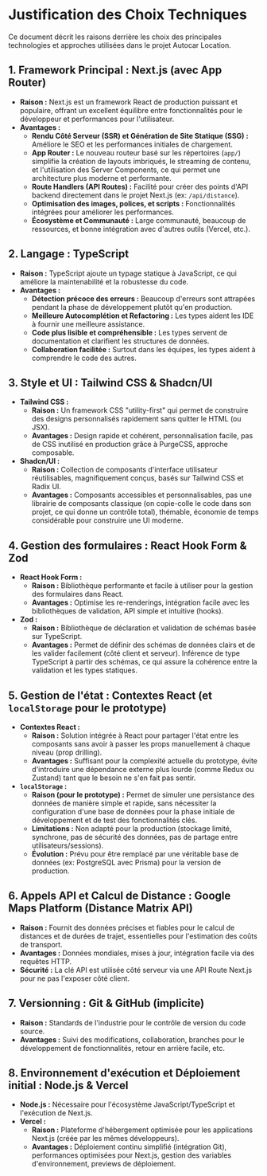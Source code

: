 # Justification des Choix Techniques

Ce document décrit les raisons derrière les choix des principales technologies et approches utilisées dans le projet Autocar Location.

## 1. Framework Principal : Next.js (avec App Router)

- **Raison :** Next.js est un framework React de production puissant et populaire, offrant un excellent équilibre entre fonctionnalités pour le développeur et performances pour l'utilisateur.
- **Avantages :**
  - **Rendu Côté Serveur (SSR) et Génération de Site Statique (SSG) :** Améliore le SEO et les performances initiales de chargement.
  - **App Router :** Le nouveau routeur basé sur les répertoires (`app/`) simplifie la création de layouts imbriqués, le streaming de contenu, et l'utilisation des Server Components, ce qui permet une architecture plus moderne et performante.
  - **Route Handlers (API Routes) :** Facilité pour créer des points d'API backend directement dans le projet Next.js (ex: `/api/distance`).
  - **Optimisation des images, polices, et scripts :** Fonctionnalités intégrées pour améliorer les performances.
  - **Écosystème et Communauté :** Large communauté, beaucoup de ressources, et bonne intégration avec d'autres outils (Vercel, etc.).

## 2. Langage : TypeScript

- **Raison :** TypeScript ajoute un typage statique à JavaScript, ce qui améliore la maintenabilité et la robustesse du code.
- **Avantages :**
  - **Détection précoce des erreurs :** Beaucoup d'erreurs sont attrapées pendant la phase de développement plutôt qu'en production.
  - **Meilleure Autocomplétion et Refactoring :** Les types aident les IDE à fournir une meilleure assistance.
  - **Code plus lisible et compréhensible :** Les types servent de documentation et clarifient les structures de données.
  - **Collaboration facilitée :** Surtout dans les équipes, les types aident à comprendre le code des autres.

## 3. Style et UI : Tailwind CSS & Shadcn/UI

- **Tailwind CSS :**
  - **Raison :** Un framework CSS "utility-first" qui permet de construire des designs personnalisés rapidement sans quitter le HTML (ou JSX).
  - **Avantages :** Design rapide et cohérent, personnalisation facile, pas de CSS inutilisé en production grâce à PurgeCSS, approche composable.
- **Shadcn/UI :**
  - **Raison :** Collection de composants d'interface utilisateur réutilisables, magnifiquement conçus, basés sur Tailwind CSS et Radix UI.
  - **Avantages :** Composants accessibles et personnalisables, pas une librairie de composants classique (on copie-colle le code dans son projet, ce qui donne un contrôle total), thémable, économie de temps considérable pour construire une UI moderne.

## 4. Gestion des formulaires : React Hook Form & Zod

- **React Hook Form :**
  - **Raison :** Bibliothèque performante et facile à utiliser pour la gestion des formulaires dans React.
  - **Avantages :** Optimise les re-renderings, intégration facile avec les bibliothèques de validation, API simple et intuitive (hooks).
- **Zod :**
  - **Raison :** Bibliothèque de déclaration et validation de schémas basée sur TypeScript.
  - **Avantages :** Permet de définir des schémas de données clairs et de les valider facilement (côté client et serveur). Inférence de type TypeScript à partir des schémas, ce qui assure la cohérence entre la validation et les types statiques.

## 5. Gestion de l'état : Contextes React (et `localStorage` pour le prototype)

- **Contextes React :**
  - **Raison :** Solution intégrée à React pour partager l'état entre les composants sans avoir à passer les props manuellement à chaque niveau (prop drilling).
  - **Avantages :** Suffisant pour la complexité actuelle du prototype, évite d'introduire une dépendance externe plus lourde (comme Redux ou Zustand) tant que le besoin ne s'en fait pas sentir.
- **`localStorage` :**
  - **Raison (pour le prototype) :** Permet de simuler une persistance des données de manière simple et rapide, sans nécessiter la configuration d'une base de données pour la phase initiale de développement et de test des fonctionnalités clés.
  - **Limitations :** Non adapté pour la production (stockage limité, synchrone, pas de sécurité des données, pas de partage entre utilisateurs/sessions).
  - **Évolution :** Prévu pour être remplacé par une véritable base de données (ex: PostgreSQL avec Prisma) pour la version de production.

## 6. Appels API et Calcul de Distance : Google Maps Platform (Distance Matrix API)

- **Raison :** Fournit des données précises et fiables pour le calcul de distances et de durées de trajet, essentielles pour l'estimation des coûts de transport.
- **Avantages :** Données mondiales, mises à jour, intégration facile via des requêtes HTTP.
- **Sécurité :** La clé API est utilisée côté serveur via une API Route Next.js pour ne pas l'exposer côté client.

## 7. Versionning : Git & GitHub (implicite)

- **Raison :** Standards de l'industrie pour le contrôle de version du code source.
- **Avantages :** Suivi des modifications, collaboration, branches pour le développement de fonctionnalités, retour en arrière facile, etc.

## 8. Environnement d'exécution et Déploiement initial : Node.js & Vercel

- **Node.js :** Nécessaire pour l'écosystème JavaScript/TypeScript et l'exécution de Next.js.
- **Vercel :**
  - **Raison :** Plateforme d'hébergement optimisée pour les applications Next.js (créée par les mêmes développeurs).
  - **Avantages :** Déploiement continu simplifié (intégration Git), performances optimisées pour Next.js, gestion des variables d'environnement, previews de déploiement.
